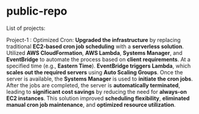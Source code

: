 # public-repo

List of projects:

Project-1 : Optimized Cron: 
**Upgraded the infrastructure** by replacing traditional **EC2-based cron job scheduling** with a **serverless solution**. Utilized **AWS CloudFormation**, **AWS Lambda**, **Systems Manager**, and **EventBridge** to automate the process based on **client requirements**. At a specified time (e.g., **Eastern Time**).
**EventBridge triggers Lambda**, which **scales out the required servers** using **Auto Scaling Groups**. Once the server is available, the **Systems Manager** is used to **initiate the cron jobs**. After the jobs are completed, the server is **automatically terminated**, leading to **significant cost savings** by reducing the need for **always-on EC2 instances**. This solution improved **scheduling flexibility**, **eliminated manual cron job maintenance**, and **optimized resource utilization**.
